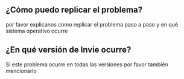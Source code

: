 ## ¿Cómo puedo replicar el problema?
por favor explicanos como replicar el problema paso a paso y en qué sistema operativo ocurre
## ¿En qué versión de Invie ocurre?
Si este problema ocurre en todas las versiones por favor también mencionarlo
